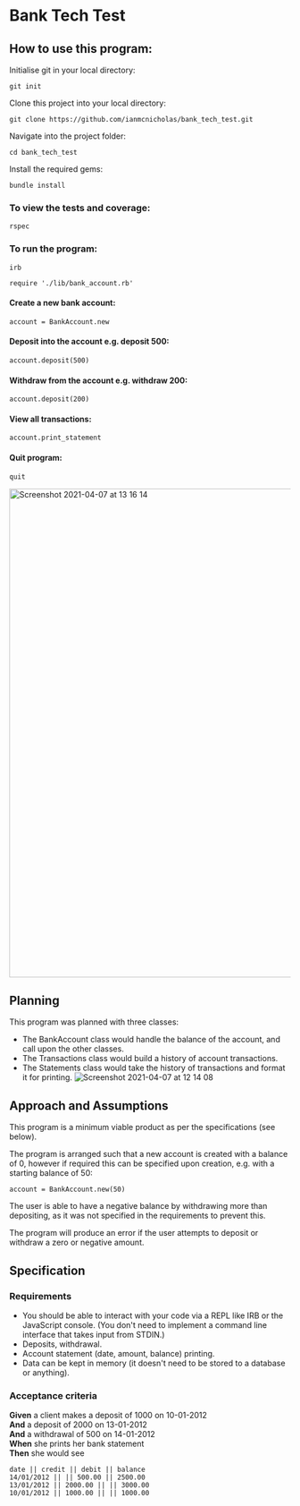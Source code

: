 # Bank Tech Test #

## How to use this program: ##
Initialise git in your local directory:
```
git init
```
Clone this project into your local directory:
```
git clone https://github.com/ianmcnicholas/bank_tech_test.git
```
Navigate into the project folder:
```
cd bank_tech_test
```
Install the required gems:
```
bundle install
```
### To view the tests and coverage: ###
```
rspec
```
### To run the program: ###
```
irb
```
```
require './lib/bank_account.rb'
```
#### Create a new bank account: ####
```
account = BankAccount.new
```
#### Deposit into the account e.g. deposit 500: ####
```
account.deposit(500)
```
#### Withdraw from the account e.g. withdraw 200: ####
```
account.deposit(200)
```
#### View all transactions: ####
```
account.print_statement
```
#### Quit program: ####
```
quit
```
<img width="874" alt="Screenshot 2021-04-07 at 13 16 14" src="https://user-images.githubusercontent.com/75983723/113864978-77c82180-97a3-11eb-806d-f7f597c16365.png">

## Planning ##

This program was planned with three classes:
* The BankAccount class would handle the balance of the account, and call upon the other classes.
* The Transactions class would build a history of account transactions.
* The Statements class would take the history of transactions and format it for printing.
![Screenshot 2021-04-07 at 12 14 08](https://user-images.githubusercontent.com/75983723/113857733-c8874c80-979a-11eb-9ff7-aaa3d1291280.png)

## Approach and Assumptions ##

This program is a minimum viable product as per the specifications (see below).

The program is arranged such that a new account is created with a balance of 0, however if required this can be specified upon creation, e.g. with a starting balance of 50:
```
account = BankAccount.new(50)
```

The user is able to have a negative balance by withdrawing more than depositing, as it was not specified in the requirements to prevent this.

The program will produce an error if the user attempts to deposit or withdraw a zero or negative amount.

## Specification

### Requirements

* You should be able to interact with your code via a REPL like IRB or the JavaScript console.  (You don't need to implement a command line interface that takes input from STDIN.)
* Deposits, withdrawal.
* Account statement (date, amount, balance) printing.
* Data can be kept in memory (it doesn't need to be stored to a database or anything).

### Acceptance criteria

**Given** a client makes a deposit of 1000 on 10-01-2012  
**And** a deposit of 2000 on 13-01-2012  
**And** a withdrawal of 500 on 14-01-2012  
**When** she prints her bank statement  
**Then** she would see

```
date || credit || debit || balance
14/01/2012 || || 500.00 || 2500.00
13/01/2012 || 2000.00 || || 3000.00
10/01/2012 || 1000.00 || || 1000.00
```
